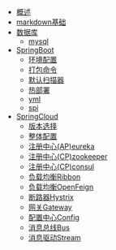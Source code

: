 * [概述](README.md)
* [markdown基础](markdown基础.md)
* [数据库]()
    * [mysql](mysql/mysql.md)
* [SpringBoot]()
    * [环境配置](环境配置/环境配置.md)
    * [打包命令](环境配置/打包命令.md)
    * [默认扫描器](springBoot/扫描器.md)
    * [热部署](springBoot/热部署.md)
    * [yml](springBoot/yml.md)
    * [spi](springBoot/spi.md)
* [SpringCloud]()
    * [版本选择](springCloud/版本选择.md)
    * [整体配置](springCloud/整体配置.md)
    * [注册中心(AP)eureka](springCloud/eureka.md)
    * [注册中心(CP)zookeeper](springCloud/zookeeper.md)
    * [注册中心(CP)consul](springCloud/consul.md)
    * [负载均衡Ribbon](springCloud/Ribbon.md)
    * [负载均衡OpenFeign](springCloud/OpenFeign.md)
    * [断路器Hystrix](springCloud/Hystrix.md)
    * [网关Gateway](springCloud/Gateway.md)
    * [配置中心Config](springCloud/Config.md)
    * [消息总线Bus](springCloud/Bus.md)
    * [消息驱动Stream](springCloud/Stream.md)